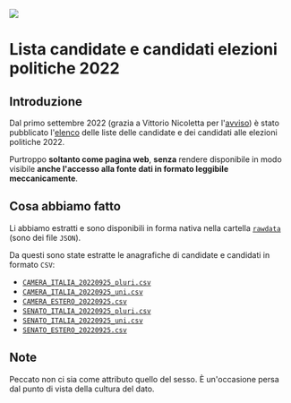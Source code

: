 <a href="https://www.datibenecomune.it/"><img src="https://img.shields.io/badge/%F0%9F%99%8F-%23datiBeneComune-%23cc3232"/></a>

# Lista candidate e candidati elezioni politiche 2022

## Introduzione

Dal primo settembre 2022 (grazia a Vittorio Nicoletta per l'[avviso](https://twitter.com/vi__enne/status/1565401905622392837)) è stato pubblicato l'[elenco](https://dait.interno.gov.it/elezioni/trasparenza/elezioni-politiche-2022) delle liste delle candidate e dei candidati alle elezioni politiche 2022.

Purtroppo **soltanto come pagina web**, **senza** rendere disponibile in modo visibile **anche l'accesso alla fonte dati in formato leggibile meccanicamente**.

## Cosa abbiamo fatto

Li abbiamo estratti e sono disponibili in forma nativa nella cartella [`rawdata`](./rawdata) (sono dei file `JSON`).

Da questi sono state estratte le anagrafiche di candidate e candidati in formato `CSV`:

- [`CAMERA_ITALIA_20220925_pluri.csv`](./processing/CAMERA_ITALIA_20220925_pluri.csv)
- [`CAMERA_ITALIA_20220925_uni.csv`](./processing/CAMERA_ITALIA_20220925_uni.csv)
- [`CAMERA_ESTERO_20220925.csv`](./processing/CAMERA_ESTERO_20220925.csv)
- [`SENATO_ITALIA_20220925_pluri.csv`](./processing/SENATO_ITALIA_20220925_pluri.csv)
- [`SENATO_ITALIA_20220925_uni.csv`](./processing/SENATO_ITALIA_20220925_uni.csv)
- [`SENATO_ESTERO_20220925.csv`](./processing/SENATO_ESTERO_20220925.csv)

## Note

Peccato non ci sia come attributo quello del sesso. È un'occasione persa dal punto di vista della cultura del dato.
